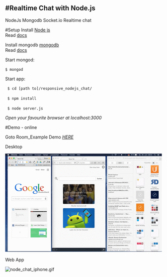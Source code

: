 #Realtime Chat with Node.js
--------------------------

NodeJs Mongodb Socket.io Realtime chat  

#Setup 
 Install <a href="https://nodejs.org/en/" alt="nodejs">Node js</a>  
  Read <a href="https://nodejs.org/en/docs/ ">docs</a>  
 
 
 Install mongodb <a href="https://www.mongodb.org/">mongodb</a>  
 Read <a href="http://docs.mongodb.org/manual/installation/">docs</a>  
 
  Start mongod:
 
    $ mongod    
       
    
 Start app:  

     $ cd [path to]/responsive_nodejs_chat/
     
     $ npm install
       
     $ node server.js  
     
_Open your favourite browser at localhost:3000_ 
 
  
#Demo  - online  
   
Goto Room_Example Demo <a href="http://simonsays-simgoat.rhcloud.com/"><em><u>HERE</u></em></a>   

Desktop  
 
 <img src="video/node_chat_desktop.gif" alt="node_chat_desktop.gif"/>  
 
Web App 
 
 <img src="video/node_chat_iphone.gif" alt="node_chat_iphone.gif"/>

 




     
     
